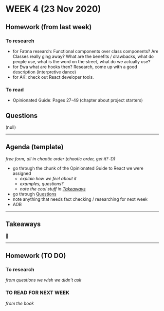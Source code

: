 # WEEK 4 (23 Nov 2020)  

## Homework (from last week)  
### To research  
- for Fatma research: Functional components over class components? Are Classes really ging away? What are the benefits / drawbacks, what do people use, what is the word on the street, what do we actually use?  
- for Ewa what are hooks then? Research, come up with a good description (interpretive dance)  
- for AK: check out React developer tools.  

### To read  
- Opinionated Guide: Pages 27-49 (chapter about project starters)  

## Questions  
(null)  

---

## Agenda (template)  
_free form, all in chaotic order (chaotic order, get it? :D)_
- go through the chunk of the Opinionated Guide to React we were assigned  
    - _explain how we feel about it_  
    - _examples, questions?_  
    - _note the cool stuff in [Takeaways](#Takeaways)_  
- go through [Questions](#Questions)  
- note anything that needs fact checking / researching for next week  
- AOB  

--- 

## Takeaways  
:takeout_box:   

---

## Homework (TO DO)  
### To research  
_from questions we wish we didn't ask_   

### TO READ FOR NEXT WEEK  
_from the book_  
